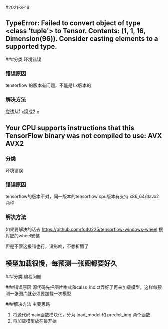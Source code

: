 #2021-3-16
## TypeError: Failed to convert object of type <class 'tuple'> to Tensor. Contents: (1, 1, 16, Dimension(96)). Consider casting elements to a supported type.

###分类
环境错误

### 错误原因
tensorflow 的版本有问题，不能是1.x版本的

### 解决方法
应该从1.x换成2.x

## Your CPU supports instructions that this TensorFlow binary was not compiled to use: AVX AVX2

### 分类
环境错误

### 错误原因
tensorflow的版本不对，同一版本的tensorflow cpu版本有支持 x86_64和avx2 两种

### 解决方法
如果要解决的话去 https://github.com/fo40225/tensorflow-windows-wheel 搜对应的wheel安装

但是不管这报错也行，没影响，不想折腾了 

## 模型加载很慢，每预测一张图都要好久 

###分类
编程问题

###错误原因
源代码先把图片格式和calss_indict弄好了再来加载模型，这样每预测一张图片就必须要加载一次模型

###解决方法
主要思路
1. 将源代码main函数模块化，分为 load_model 和 predict_img 两个函数
2. 将加载模型放在最开始